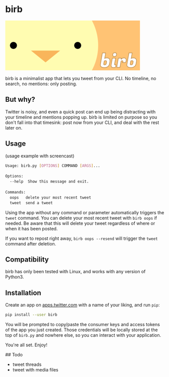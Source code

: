 # birb

![birb](images/birb.png)

birb is a minimalist app that lets you tweet from your CLI. No timeline, no search, no mentions: only posting.

## But why?

Twitter is noisy, and even a quick post can end up being distracting with your timeline and mentions popping up.
birb is limited on purpose so you don't fall into that timesink: post now from your CLI, and deal with the rest later on.

## Usage

(usage example with screencast)

```sh
Usage: birb.py [OPTIONS] COMMAND [ARGS]...

Options:
  --help  Show this message and exit.

Commands:
  oops   delete your most recent tweet
  tweet  send a tweet
```

Using the app without any command or parameter automatically triggers the `tweet` command.
You can delete your most recent tweet with `birb oops` if needed.
Be aware that this will delete your tweet regardless of where or when it has been posted.

If you want to repost right away, `birb oops --resend` will trigger the `tweet` command after deletion.

## Compatibility

birb has only been tested with Linux, and works with any version of Python3.

## Installation

Create an app on [apps.twitter.com](https://apps.twitter.com) with a name of your liking, and run `pip`:

```sh
pip install --user birb
```

You will be prompted to copy/paste the consumer keys and access tokens of the app you just created.
Those credentials will be locally stored at the top of `birb.py` and nowhere else, so you can interact with your application.

You're all set. Enjoy!

## Todo

* tweet threads
* tweet with media files